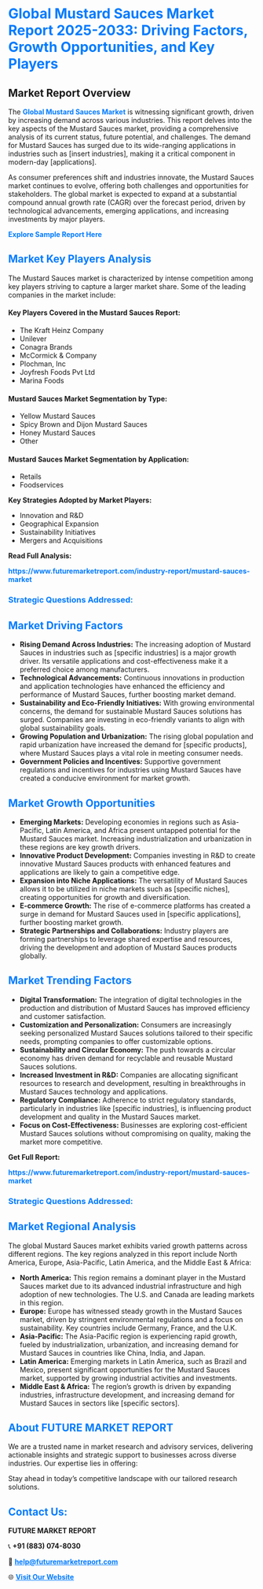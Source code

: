 <h1 style="color: #007BFF;">Global Mustard Sauces Market Report 2025-2033: Driving Factors, Growth Opportunities, and Key Players</h1>

<section id="overview">
<h2>Market Report Overview</h2>
<p>The <a href="https://www.futuremarketreport.com/industry-report/mustard-sauces-market" style="color: #007BFF; text-decoration: none;"><strong>Global Mustard Sauces Market</strong></a> is witnessing significant growth, driven by increasing demand across various industries. This report delves into the key aspects of the Mustard Sauces market, providing a comprehensive analysis of its current status, future potential, and challenges. The demand for Mustard Sauces has surged due to its wide-ranging applications in industries such as [insert industries], making it a critical component in modern-day [applications].</p>
<p>As consumer preferences shift and industries innovate, the Mustard Sauces market continues to evolve, offering both challenges and opportunities for stakeholders. The global market is expected to expand at a substantial compound annual growth rate (CAGR) over the forecast period, driven by technological advancements, emerging applications, and increasing investments by major players.</p>
</section>

<section id="overview">
<p><a href="https://www.futuremarketreport.com/request-sample/reportId=51717" style="color: #007BFF; text-decoration: none;"><strong>Explore Sample Report Here</strong></a></p>
</section>

<section id="key-players">
<h2 style="color: #007BFF;">Market Key Players Analysis</h2>
<p>The Mustard Sauces market is characterized by intense competition among key players striving to capture a larger market share. Some of the leading companies in the market include:</p>
<h4>Key Players Covered in the Mustard Sauces Report:</h4>
<ul><li>The Kraft Heinz Company</li><li>Unilever</li><li>Conagra Brands</li><li>McCormick &amp; Company</li><li>Plochman, Inc</li><li>Joyfresh Foods Pvt Ltd</li><li>Marina Foods</li></ul>
<h4>Mustard Sauces Market Segmentation by Type:</h4>
<ul><li>Yellow Mustard Sauces</li><li>Spicy Brown and Dijon Mustard Sauces</li><li>Honey Mustard Sauces</li><li>Other</li></ul>

<h4>Mustard Sauces Market Segmentation by Application:</h4>
<ul><li>Retails</li><li>Foodservices</li></ul>
<p><strong>Key Strategies Adopted by Market Players:</strong></p>
<ul>
<li>Innovation and R&D</li>
<li>Geographical Expansion</li>
<li>Sustainability Initiatives</li>
<li>Mergers and Acquisitions</li>
</ul>
</section>

<section>
<p><strong>Read Full Analysis: </strong></p><a href="https://www.futuremarketreport.com/industry-report/mustard-sauces-market" style="color: #007BFF; text-decoration: none;"><strong>https://www.futuremarketreport.com/industry-report/mustard-sauces-market</strong></a>
<h3 style="color: #007BFF;">Strategic Questions Addressed:</h3>
</section>

<section id="driving-factors">
<h2 style="color: #007BFF;">Market Driving Factors</h2>
<ul>
<li><strong>Rising Demand Across Industries:</strong> The increasing adoption of Mustard Sauces in industries such as [specific industries] is a major growth driver. Its versatile applications and cost-effectiveness make it a preferred choice among manufacturers.</li>
<li><strong>Technological Advancements:</strong> Continuous innovations in production and application technologies have enhanced the efficiency and performance of Mustard Sauces, further boosting market demand.</li>
<li><strong>Sustainability and Eco-Friendly Initiatives:</strong> With growing environmental concerns, the demand for sustainable Mustard Sauces solutions has surged. Companies are investing in eco-friendly variants to align with global sustainability goals.</li>
<li><strong>Growing Population and Urbanization:</strong> The rising global population and rapid urbanization have increased the demand for [specific products], where Mustard Sauces plays a vital role in meeting consumer needs.</li>
<li><strong>Government Policies and Incentives:</strong> Supportive government regulations and incentives for industries using Mustard Sauces have created a conducive environment for market growth.</li>
</ul>
</section>

<section id="growth-opportunities">
<h2 style="color: #007BFF;">Market Growth Opportunities</h2>
<ul>
<li><strong>Emerging Markets:</strong> Developing economies in regions such as Asia-Pacific, Latin America, and Africa present untapped potential for the Mustard Sauces market. Increasing industrialization and urbanization in these regions are key growth drivers.</li>
<li><strong>Innovative Product Development:</strong> Companies investing in R&D to create innovative Mustard Sauces products with enhanced features and applications are likely to gain a competitive edge.</li>
<li><strong>Expansion into Niche Applications:</strong> The versatility of Mustard Sauces allows it to be utilized in niche markets such as [specific niches], creating opportunities for growth and diversification.</li>
<li><strong>E-commerce Growth:</strong> The rise of e-commerce platforms has created a surge in demand for Mustard Sauces used in [specific applications], further boosting market growth.</li>
<li><strong>Strategic Partnerships and Collaborations:</strong> Industry players are forming partnerships to leverage shared expertise and resources, driving the development and adoption of Mustard Sauces products globally.</li>
</ul>
</section>

<section id="trending-factors">
<h2 style="color: #007BFF;">Market Trending Factors</h2>
<ul>
<li><strong>Digital Transformation:</strong> The integration of digital technologies in the production and distribution of Mustard Sauces has improved efficiency and customer satisfaction.</li>
<li><strong>Customization and Personalization:</strong> Consumers are increasingly seeking personalized Mustard Sauces solutions tailored to their specific needs, prompting companies to offer customizable options.</li>
<li><strong>Sustainability and Circular Economy:</strong> The push towards a circular economy has driven demand for recyclable and reusable Mustard Sauces solutions.</li>
<li><strong>Increased Investment in R&D:</strong> Companies are allocating significant resources to research and development, resulting in breakthroughs in Mustard Sauces technology and applications.</li>
<li><strong>Regulatory Compliance:</strong> Adherence to strict regulatory standards, particularly in industries like [specific industries], is influencing product development and quality in the Mustard Sauces market.</li>
<li><strong>Focus on Cost-Effectiveness:</strong> Businesses are exploring cost-efficient Mustard Sauces solutions without compromising on quality, making the market more competitive.</li>
</ul>
</section>

<section>
<p><strong>Get Full Report: </strong></p><a href="https://www.futuremarketreport.com/industry-report/mustard-sauces-market" style="color: #007BFF; text-decoration: none;"><strong>https://www.futuremarketreport.com/industry-report/mustard-sauces-market</strong></a>
<h3 style="color: #007BFF;">Strategic Questions Addressed:</h3>
</section>


<section id="regional-analysis">
<h2 style="color: #007BFF;">Market Regional Analysis</h2>
<p>The global Mustard Sauces market exhibits varied growth patterns across different regions. The key regions analyzed in this report include North America, Europe, Asia-Pacific, Latin America, and the Middle East & Africa:</p>
<ul>
<li><strong>North America:</strong> This region remains a dominant player in the Mustard Sauces market due to its advanced industrial infrastructure and high adoption of new technologies. The U.S. and Canada are leading markets in this region.</li>
<li><strong>Europe:</strong> Europe has witnessed steady growth in the Mustard Sauces market, driven by stringent environmental regulations and a focus on sustainability. Key countries include Germany, France, and the U.K.</li>
<li><strong>Asia-Pacific:</strong> The Asia-Pacific region is experiencing rapid growth, fueled by industrialization, urbanization, and increasing demand for Mustard Sauces in countries like China, India, and Japan.</li>
<li><strong>Latin America:</strong> Emerging markets in Latin America, such as Brazil and Mexico, present significant opportunities for the Mustard Sauces market, supported by growing industrial activities and investments.</li>
<li><strong>Middle East & Africa:</strong> The region’s growth is driven by expanding industries, infrastructure development, and increasing demand for Mustard Sauces in sectors like [specific sectors].</li>
</ul>
</section>

<footer>
<h2 style="color: #007BFF;">About FUTURE MARKET REPORT</h2>
<p>We are a trusted name in market research and advisory services, delivering actionable insights and strategic support to businesses across diverse industries. Our expertise lies in offering:</p>

<p>Stay ahead in today’s competitive landscape with our tailored research solutions.</p>

<h2 style="color: #007BFF;">Contact Us:</h2>
<p><strong>FUTURE MARKET REPORT</strong></p>
<p>📞 <strong>+91 (883) 074-8030</strong></p>
<p>📧 <strong><a href="mailto:help@futuremarketreport.com" style="color: #007BFF;">help@futuremarketreport.com</a></strong></p>
<p>🌐 <strong><a href="https://www.futuremarketreport.com/" style="color: #007BFF;">Visit Our Website</a></strong></p>
</footer>